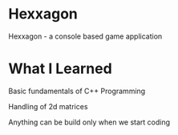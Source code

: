 # Hexxagon
Hexxagon - a console based game application

# What I Learned

Basic fundamentals of C++ Programming

Handling of 2d matrices

Anything can be build only when we start coding
